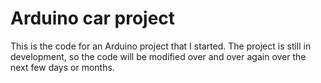 # Arduino car project

This is the code for an Arduino project that I started.
The project is still in development, so the code will be modified over and over again over the next
few days or months.
